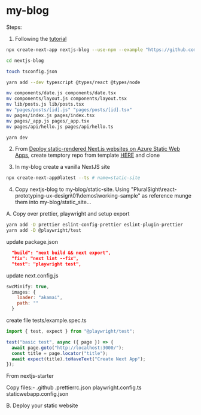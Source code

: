 # my-blog

Steps:

<!-- 1. In a tempory location run commands : (https://nextjs.org/docs/api-reference/cli, https://github.com/vercel/next.js/tree/canary/examples/blog-starter) -->

<!-- ```bash
yarn create next-app -e blog-starter
cd blog-starter
yarn
yarn dev
``` -->

1. Following the [tutorial](https://nextjs.org/learn/excel/typescript)

```bash
npx create-next-app nextjs-blog --use-npm --example "https://github.com/vercel/next-learn/tree/master/basics/basics-final"

cd nextjs-blog

touch tsconfig.json

yarn add --dev typescript @types/react @types/node

mv components/date.js components/date.tsx
mv components/layout.js components/layout.tsx
mv lib/posts.js lib/posts.tsx
mv "pages/posts/[id].js" "pages/posts/[id].tsx"
mv pages/index.js pages/index.tsx
mv pages/_app.js pages/_app.tsx
mv pages/api/hello.js pages/api/hello.ts

yarn dev
```

2. From [Deploy static-rendered Next.js websites on Azure Static Web Apps](https://docs.microsoft.com/en-gb/azure/static-web-apps/deploy-nextjs), create temptory repo from template [HERE](https://github.com/staticwebdev/nextjs-starter/generate) and clone

3. In my-blog create a vanilla NextJS site

```bash
npx create-next-app@latest --ts # name=static-site
```

4. Copy nextjs-blog to my-blog/static-site. Using "PluralSight\react-prototyping-ux-design\01\demos\working-sample" as reference munge them into my-blog/static_site...

A. Copy over prettier, playwright and setup export

```bash
yarn add -D prettier eslint-config-prettier eslint-plugin-prettier
yarn add -D @playwright/test
```

update package.json

```json
  "build": "next build && next export",
  "fix": "next lint --fix",
  "test": "playwright test",
```

update next.config.js

```js
swcMinify: true,
  images: {
    loader: "akamai",
    path: ""
  }
```

create file tests/example.spec.ts

```ts
import { test, expect } from "@playwright/test";

test("basic test", async ({ page }) => {
  await page.goto("http://localhost:3000/");
  const title = page.locator("title");
  await expect(title).toHaveText("Create Next App");
});
```

From nextjs-starter

Copy files:-
.github
.prettierrc.json
playwright.config.ts
staticwebapp.config.json

B. Deploy your static website

